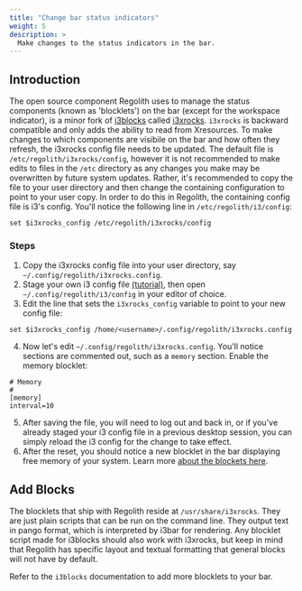 ```yaml
---
title: "Change bar status indicators"
weight: 5
description: >
  Make changes to the status indicators in the bar.
---
```


## Introduction

The open source component Regolith uses to manage the status components (known as 'blocklets') on the bar (except for the workspace indicator), is a minor fork of [i3blocks](https://github.com/vivien/i3blocks) called [i3xrocks](https://github.com/regolith-linux/i3xrocks).  `i3xrocks` is backward compatible and only adds the ability to read from Xresources. To make changes to which components are visibile on the bar and how often they refresh, the i3xrocks config file needs to be updated.  The default file is `/etc/regolith/i3xrocks/config`, however it is not recommended to make edits to files in the `/etc` directory as any changes you make may be overwritten by future system updates.  Rather, it's recommended to copy the file to your user directory and then change the containing configuration to point to your user copy.  In order to do this in Regolith, the containing config file is i3's config.  You'll notice the following line in `/etc/regolith/i3/config`:
```
set $i3xrocks_config /etc/regolith/i3xrocks/config
```

### Steps

1. Copy the i3xrocks config file into your user directory, say `~/.config/regolith/i3xrocks.config`.
2. Stage your own i3 config file [(tutorial)](../stage-configs), then open `~/.config/regolith/i3/config` in your editor of choice.
3. Edit the line that sets the `i3xrocks_config` variable to point to your new config file:
```
set $i3xrocks_config /home/<username>/.config/regolith/i3xrocks.config
```
4. Now let's edit `~/.config/regolith/i3xrocks.config`.  You'll notice sections are commented out, such as a `memory` section.  Enable the memory blocklet:
```
# Memory
#
[memory]
interval=10
```
5. After saving the file, you will need to log out and back in, or if you've already staged your i3 config file in a previous desktop session, you can simply reload the i3 config for the change to take effect.
6. After the reset, you should notice a new blocklet in the bar displaying free memory of your system.  Learn more [about the blockets here](https://github.com/vivien/i3blocks#blocks).

## Add Blocks

The blocklets that ship with Regolith reside at `/usr/share/i3xrocks`.  They are just plain scripts that can be run on the command line.  They output text in pango format, which is interpreted by i3bar for rendering.  Any blocklet script made for i3blocks should also work with i3xrocks, but keep in mind that Regolith has specific layout and textual formatting that general blocks will not have by default.

Refer to the `i3blocks` documentation to add more blocklets to your bar.
